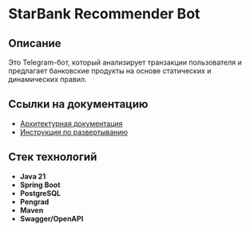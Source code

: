 # StarBank Recommender Bot

## Описание
Это Telegram-бот, который анализирует транзакции пользователя и предлагает банковские продукты на основе статических и динамических правил.

## Ссылки на документацию
- [Архитектурная документация](https://github.com/skyprofirstorg/StarBank/wiki#4-%D0%B0%D1%80%D1%85%D0%B8%D1%82%D0%B5%D0%BA%D1%82%D1%83%D1%80%D0%B0)
- [Инструкция по развертыванию](https://github.com/skyprofirstorg/StarBank/wiki#6-%D1%80%D0%B0%D0%B7%D0%B2%D0%B5%D1%80%D1%82%D1%8B%D0%B2%D0%B0%D0%BD%D0%B8%D0%B5)

## Стек технологий
- **Java 21**
- **Spring Boot**
- **PostgreSQL**
- **Pengrad**
- **Maven**
- **Swagger/OpenAPI**
